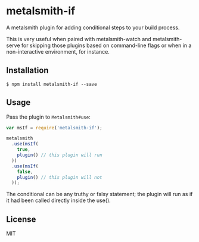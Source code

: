# metalsmith-if

  A metalsmith plugin for adding conditional steps to your build process.

  This is very useful when paired with metalsmith-watch and metalsmith-serve for
  skipping those plugins based on command-line flags or when in a 
  non-interactive environment, for instance.

## Installation

    $ npm install metalsmith-if --save

## Usage

  Pass the plugin to `Metalsmith#use`:

```js
var msIf = require('metalsmith-if');

metalsmith
  .use(msIf(
    true,
    plugin() // this plugin will run
  ))
  .use(msIf(
    false,
    plugin() // this plugin will not
  ));
```

  The conditional can be any truthy or falsy statement; the plugin will run as
  if it had been called directly inside the use().

## License

  MIT
